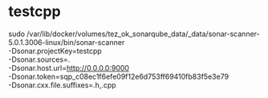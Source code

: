 # testcpp

sudo /var/lib/docker/volumes/tez_ok_sonarqube_data/_data/sonar-scanner-5.0.1.3006-linux/bin/sonar-scanner \
  -Dsonar.projectKey=testcpp \
  -Dsonar.sources=. \
  -Dsonar.host.url=http://0.0.0.0:9000 \
  -Dsonar.token=sqp_c08ec1f6efe09f12e6d753ff69410fb83f5e3e79\
  -Dsonar.cxx.file.suffixes=.h,.cpp